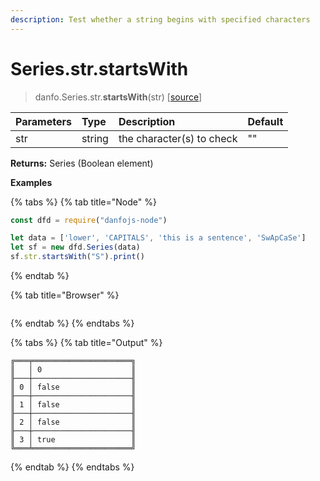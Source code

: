 ```yaml
---
description: Test whether a string begins with specified characters
---
```


# Series.str.startsWith

> danfo.Series.str.**startsWith**\(str\)     \[[source](https://github.com/opensource9ja/danfojs/blob/master/danfojs/src/core/strings.js#L119)\]

| Parameters | Type | Description | Default |
| :--- | :--- | :--- | :--- |
| str | string | the character\(s\) to check | "" |

**Returns:**  Series \(Boolean element\)

**Examples**

{% tabs %}
{% tab title="Node" %}
```javascript
const dfd = require("danfojs-node")

let data = ['lower', 'CAPITALS', 'this is a sentence', 'SwApCaSe']
let sf = new dfd.Series(data)
sf.str.startsWith("S").print()
```
{% endtab %}

{% tab title="Browser" %}
```

```
{% endtab %}
{% endtabs %}

{% tabs %}
{% tab title="Output" %}
```text
╔═══╤══════════════════════╗
║   │ 0                    ║
╟───┼──────────────────────╢
║ 0 │ false                ║
╟───┼──────────────────────╢
║ 1 │ false                ║
╟───┼──────────────────────╢
║ 2 │ false                ║
╟───┼──────────────────────╢
║ 3 │ true                 ║
╚═══╧══════════════════════╝
```
{% endtab %}
{% endtabs %}

